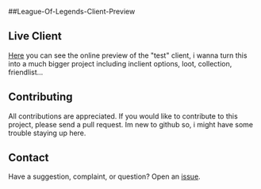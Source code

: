 ##League-Of-Legends-Client-Preview

## Live Client

[Here](https://whiteasvoid.github.io/league-client/) you can see the online preview of the "test" client, i wanna turn this into a much bigger project including inclient options, loot, collection, friendlist...

## Contributing
All contributions are appreciated.
If you would like to contribute to this project, please send a pull request.
Im new to github so, i might have some trouble staying up here.

## Contact
Have a suggestion, complaint, or question? Open an [issue](https://github.com/whiteasvoid/league-client/issues).
